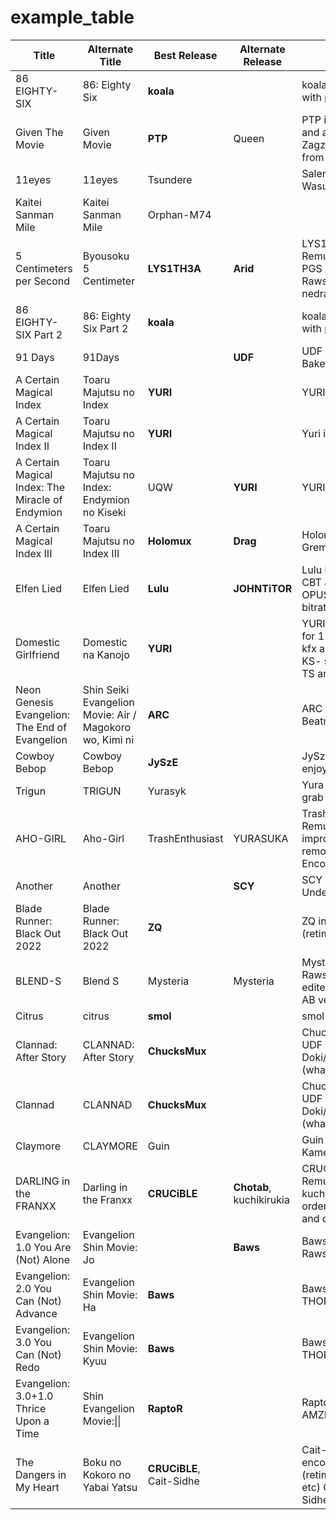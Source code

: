 # example_table
|                       Title                        |                      Alternate Title                      |        Best Release        |     Alternate Release      |                                                                Notes                                                                 |                                            Comparisons                                             |
|  ------------------------------------------------  |  -------------------------------------------------------  |  ------------------------  |  ------------------------  |  ----------------------------------------------------------------------------------------------------------------------------------  |  ------------------------------------------------------------------------------------------------  |
|  86 EIGHTY-SIX                                     |  86: Eighty Six                                           |  **koala**                 |                            |  koala is sam+modified Kantai with partial timing preservation                                                                       |  ['https://slow.pics/c/JiDBLhGL', 'https://slow.pics/c/QASEUo5o', 'https://rentry.co/8cgri']       |
|  Given The Movie                                   |  Given Movie                                              |  **PTP**                   |  Queen                     |  PTP is JPN BD Remux+Queen and all official subs Queen is Zagzad+CR restyled and TS from Anarchy                                     |  ['https://slow.pics/c/2xsNVQ56']                                                                  |
|  11eyes                                            |  11eyes                                                   |  Tsundere                  |                            |  Salender+modified FTV-Wasurenai                                                                                                     |  ['https://www.diffchecker.com/juNpOVc0', 'https://slow.pics/c/mrMH5ZXO']                          |
|  Kaitei Sanman Mile                                |  Kaitei Sanman Mile                                       |  Orphan-M74                |                            |                                                                                                                                      |  ['']                                                                                              |
|  5 Centimeters per Second                          |  Byousoku 5 Centimeter                                    |  **LYS1TH3A**              |  **Arid**                  |  LYS1TH3A is ITA BD Remux+Arid, nedragrevev, and PGS Arid is Beatrice-Raws+Modified Akai (TS from nedragrevev)                       |  ['https://slow.pics/c/7Tqe50EQ', 'https://slow.pics/c/g2zjrneg']                                  |
|  86 EIGHTY-SIX Part 2                              |  86: Eighty Six Part 2                                    |  **koala**                 |                            |  koala is sam+modified Kantai with partial timing preservation                                                                       |  ['https://slow.pics/c/JiDBLhGL', 'https://slow.pics/c/QASEUo5o', 'https://rentry.co/8cgri']       |
|  91 Days                                           |  91Days                                                   |                            |  **UDF**                   |  UDF is Beatrice-Raws + Mafia & Bakemono & Koby subs.                                                                                |  ['https://slow.pics/c/ERWxO68r']                                                                  |
|  A Certain Magical Index                           |  Toaru Majutsu no Index                                   |  **YURI**                  |                            |  YURI is sergey+CTR                                                                                                                  |  ['https://slow.pics/c/tkl65fYs']                                                                  |
|  A Certain Magical Index II                        |  Toaru Majutsu no Index II                                |  **YURI**                  |                            |  Yuri is sergey+UTW-Mazui                                                                                                            |  ['https://slow.pics/c/IsQ0LcHm']                                                                  |
|  A Certain Magical Index: The Miracle of Endymion  |  Toaru Majutsu no Index: Endymion no Kiseki               |  UQW                       |  **YURI**                  |  YURI is sergey+UTW                                                                                                                  |  ['https://slow.pics/c/046k5ZMh']                                                                  |
|  A Certain Magical Index III                       |  Toaru Majutsu no Index III                               |  **Holomux**               |  **Drag**                  |  Holomux is UQW+GJM and Gremlin Drag is VCB+GJM.                                                                                     |  ['https://slow.pics/c/5sIGu933']                                                                  |
|  Elfen Lied                                        |  Elfen Lied                                               |  **Lulu**                  |  **JOHNTiTOR**             |  Lulu is Kawaiika-Raws+fixed CBT JOHNTiTOR is Lulu with OPUS, however uses a low bitrate for the dub                                 |  ['https://slow.pics/c/08BwbdsU']                                                                  |
|  Domestic Girlfriend                               |  Domestic na Kanojo                                       |  **YURI**                  |                            |  YURI is Seicher+Smoke (DDY for 1-6, -KS- with DDY OP/ED kfx and font styling for 7-12) -KS- subs are HIDIVE with added TS and QC    |  ['https://slow.pics/c/Dtkkjgp6', 'https://slow.pics/c/3IknjD7v']                                  |
|  Neon Genesis Evangelion: The End of Evangelion    |  Shin Seiki Evangelion Movie: Air / Magokoro wo, Kimi ni  |  **ARC**                   |                            |  ARC is Beatrice+Sephirotic/Commie                                                                                                   |  ['']                                                                                              |
|  Cowboy Bebop                                      |  Cowboy Bebop                                             |  **JySzE**                 |                            |  JySzE is ITBD encode + options enjoyings                                                                                            |  ['']                                                                                              |
|  Trigun                                            |  TRIGUN                                                   |  Yurasyk                   |                            |  Yura is 720p dvd upscale so grab from rutracker.                                                                                    |  ['']                                                                                              |
|  AHO-GIRL                                          |  Aho-Girl                                                 |  TrashEnthusiast           |  YURASUKA                  |  TrashEnthusiast is JPN BD Remux+restyled Chihiro with improved TS and honorifics removed YURASUKA is JPN BD Encode+TrashEnthusiast  |  ['https://slow.pics/c/akDm3PYj', 'https://slow.pics/c/p7P9T1yj']                                  |
|  Another                                           |  Another                                                  |                            |  **SCY**                   |  SCY is Beatrice-Raws+modified Underwater                                                                                            |  ['https://slow.pics/c/1dHdtNaG', 'https://slow.pics/c/A6nDrixJ']                                  |
|  Blade Runner: Black Out 2022                      |  Blade Runner: Black Out 2022                             |  **ZQ**                    |                            |  ZQ includes SCY subtitles (retimed official subs)                                                                                   |  ['https://slow.pics/c/oTRPxewU']                                                                  |
|  BLEND-S                                           |  Blend S                                                  |  Mysteria                  |  Mysteria                  |  Mysteria is Beatrice-Raws+DDY(E1-9) CR (E10-12) edited, redone TS, Nii-sama OP AB version has patch applied                         |  ['https://slow.pics/c/8yZCtxe2']                                                                  |
|  Citrus                                            |  citrus                                                   |  **smol**                  |                            |  smol is JPN BD encode+Chihiro                                                                                                       |  ['https://slow.pics/c/zxWxf6uK']                                                                  |
|  Clannad: After Story                              |  CLANNAD: After Story                                     |  **ChucksMux**             |                            |  ChucksMux is Okay-Raws+UDF UDF subs are Doki/joseole99i/JySzE/Akai/UDF (what the)                                                   |  ['https://slow.pics/c/YRWRdA3U']                                                                  |
|  Clannad                                           |  CLANNAD                                                  |  **ChucksMux**             |                            |  ChucksMux is Okay-Raws+UDF UDF subs are Doki/joseole99i/JySzE/Akai/UDF (what the)                                                   |  ['https://slow.pics/c/nBI8XumP']                                                                  |
|  Claymore                                          |  CLAYMORE                                                 |  Guin                      |                            |  Guin is Beatrice-Raws+CTR-Kametsu                                                                                                   |  ['https://slow.pics/c/cdzgmhjb', 'https://slow.pics/c/esWNEuuP']                                  |
|  DARLING in the FRANXX                             |  Darling in the Franxx                                    |  **CRUCiBLE**              |  **Chotab**, kuchikirukia  |  CRUCiBLE is JPN BD Remux+Chotab and PGS kuchikirukia is Chotab with ordered chapters, FLAC debloat, and dub removal                 |  ['https://slow.pics/c/FvoTOPtZ']                                                                  |
|  Evangelion: 1.0 You Are (Not) Alone               |  Evangelion Shin Movie: Jo                                |                            |  **Baws**                  |  Baws is Beatrice-Raws+modified THORA and R1                                                                                         |  ['https://slow.pics/c/qbBiwsKW']                                                                  |
|  Evangelion: 2.0 You Can (Not) Advance             |  Evangelion Shin Movie: Ha                                |  **Baws**                  |                            |  Baws is Beatrice + modified THORA and R1 Subs                                                                                       |  ['']                                                                                              |
|  Evangelion: 3.0 You Can (Not) Redo                |  Evangelion Shin Movie: Kyuu                              |  **Baws**                  |                            |  Baws is Beatrice + modified THORA and R1 Subs                                                                                       |  ['']                                                                                              |
|  Evangelion: 3.0+1.0 Thrice Upon a Time            |  Shin Evangelion Movie:\|\|                                 |  **RaptoR**                |                            |  RaptoR is UHD JPN BD Remux + AMZN subs                                                                                              |  ['https://slow.pics/c/Nd1TrVwd', 'https://slow.pics/c/lNfW3L7B']                                  |
|  The Dangers in My Heart                           |  Boku no Kokoro no Yabai Yatsu                            |  **CRUCiBLE**, Cait-Sidhe  |                            |  Cait-Sidhe is Okay-Subs encode+modified Hidive (retimed, edited, TS, song TLs etc) CRUCiBLE is Cait-Sidhe+Dub                       |  ['https://slow.pics/c/6Mi4xJIb', 'https://slow.pics/c/ZhcKcUIr', 'https://slow.pics/c/0NfK4AkQ']  |
